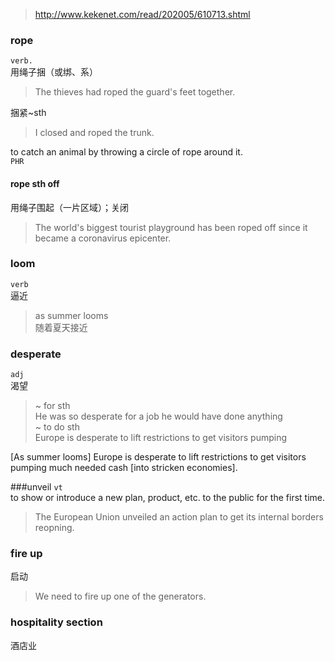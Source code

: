 >http://www.kekenet.com/read/202005/610713.shtml
### rope
`verb.`    
用绳子捆（或绑、系）  
> The thieves had roped the guard's feet together.

捆紧~sth  
> I closed and roped the trunk. 

to catch an animal by throwing a circle of rope around it.  
`PHR`  
#### rope sth off
用绳子围起（一片区域）；关闭
>The world's biggest tourist playground has been roped off since it became a coronavirus epicenter.  

### loom
`verb`   
逼近  
>as summer looms  
>随着夏天接近

### desperate
`adj`  
渴望
>~ for sth  
> He was so desperate for a job he would have done anything  
> ~ to do sth  
> Europe is desperate to lift restrictions to get visitors pumping

 [As summer looms] Europe is desperate to lift restrictions to get visitors pumping much needed cash [into stricken economies].
 
 ###unveil
 `vt`  
 to show or introduce a new plan, product, etc. to the public for the first time.
 >The European Union unveiled an action plan to get its internal borders reopning.
 
 ### fire up
 启动
 > We need to fire up one of the generators.
 
### hospitality section
酒店业
